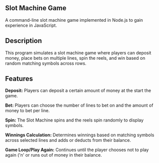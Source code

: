 ## **Slot Machine Game**

A command-line slot machine game implemented in Node.js to gain experience in JavaScript.

## **Description**

This program simulates a slot machine game where players can deposit money, place bets on multiple lines, spin the reels, and win based on random matching symbols across rows.

## **Features**

**Deposit:** Players can deposit a certain amount of money at the start the game.

**Bet:** Players can choose the number of lines to bet on and the amount of money to bet per line.

**Spin:** The Slot Machine spins and the reels spin randomly to display symbols.

**Winnings Calculation:** Determines winnings based on matching symbols across selected lines and adds or deducts from their balance.

**Game Loop/Play Again:** Continues until the player chooses not to play again ('n' or runs out of money in their balance.
